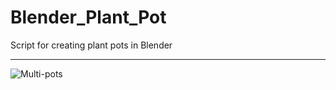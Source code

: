 # Blender_Plant_Pot
Script for creating plant pots in Blender

---

![Multi-pots](https://user-images.githubusercontent.com/64108488/93529262-851add00-f933-11ea-96f6-e07f4381fd27.png)
